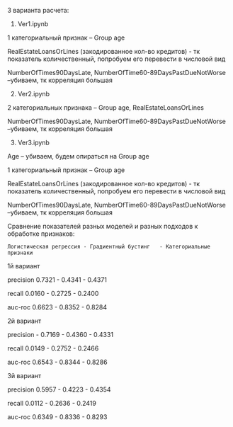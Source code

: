 3 варианта расчета:
1.	Ver1.ipynb

1 категориальный признак – Group age

RealEstateLoansOrLines (закодированное кол-во кредитов) - тк показатель количественный, попробуем его перевести в числовой вид 

NumberOfTimes90DaysLate, NumberOfTime60-89DaysPastDueNotWorse –убиваем, тк корреляция большая

2.	Ver2.ipynb

2 категориальных признака – Group age, RealEstateLoansOrLines 

NumberOfTimes90DaysLate, NumberOfTime60-89DaysPastDueNotWorse –убиваем, тк корреляция большая

3.	Ver3.ipynb

Age – убиваем, будем опираться на Group age 

1 категориальный признак – Group age

RealEstateLoansOrLines (закодированное кол-во кредитов) - тк показатель количественный, попробуем его перевести в числовой вид 

NumberOfTimes90DaysLate, NumberOfTime60-89DaysPastDueNotWorse –убиваем, тк корреляция большая




Сравнение показателей разных моделей и разных подходов к обработке признаков:


 	Логистическая регрессия	- Градиентный бустинг	- Категориальные признаки
  
1й вариант

precision	0.7321	- 0.4341	- 0.4371

recall	0.0160	- 0.2725	- 0.2400

auc-roc	0.6623	- 0.8352	- 0.8284

2й вариант

precision	- 0.7169	- 0.4360	- 0.4331

recall	0.0149	- 0.2752	- 0.2466

auc-roc	0.6543	- 0.8344	- 0.8286

3й вариант

precision	0.5957	- 0.4223	- 0.4354

recall	0.0112	- 0.2636	- 0.2419

auc-roc	0.6349	- 0.8336	- 0.8293



